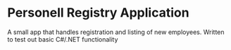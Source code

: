 # Personell Registry Application
A small app that handles registration and listing of new employees. Written to test out basic C#/.NET functionality
